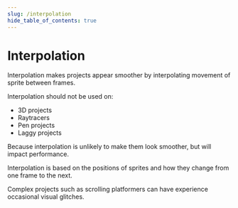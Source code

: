 ```yaml
---
slug: /interpolation
hide_table_of_contents: true
---
```


# Interpolation

Interpolation makes projects appear smoother by interpolating movement of sprite between frames.

Interpolation should not be used on:

 - 3D projects
 - Raytracers
 - Pen projects
 - Laggy projects

Because interpolation is unlikely to make them look smoother, but will impact performance.

Interpolation is based on the positions of sprites and how they change from one frame to the next.

Complex projects such as scrolling platformers can have experience occasional visual glitches.
